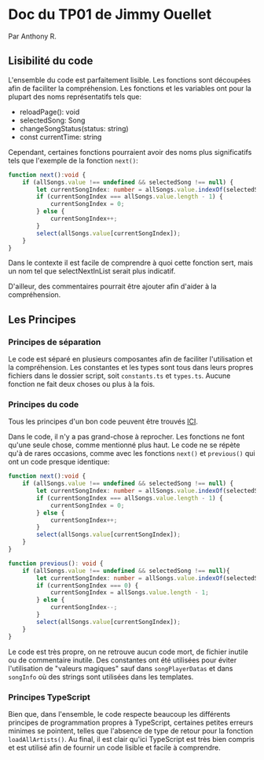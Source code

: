 # Doc du TP01 de Jimmy Ouellet

Par Anthony R.

## Lisibilité du code

L'ensemble du code est parfaitement lisible. Les fonctions sont découpées afin de faciliter la compréhension. Les fonctions et les variables ont pour la plupart des noms représentatifs tels que:

* reloadPage(): void
* selectedSong: Song
* changeSongStatus(status: string)
* const currentTime: string

Cependant, certaines fonctions pourraient avoir des noms plus significatifs tels que l'exemple de la fonction `next()`:

```typescript
function next():void {
    if (allSongs.value !== undefined && selectedSong !== null) {
        let currentSongIndex: number = allSongs.value.indexOf(selectedSong);
        if (currentSongIndex === allSongs.value.length - 1) {
            currentSongIndex = 0;
        } else {
            currentSongIndex++;
        }
        select(allSongs.value[currentSongIndex]);
    }
}
```

Dans le contexte il est facile de comprendre à quoi cette fonction sert, mais un nom tel que selectNextInList serait plus indicatif.

D'ailleur, des commentaires pourrait être ajouter afin d'aider à la compréhension.

## Les Principes

### Principes de séparation

Le code est séparé en plusieurs composantes afin de faciliter l'utilisation et la compréhension. Les constantes et les types sont tous dans leurs propres fichiers dans le dossier script, soit `constants.ts` et `types.ts`. Aucune fonction ne fait deux choses ou plus à la fois.

### Principes du code

Tous les principes d'un bon code peuvent être trouvés [ICI](https://appweb.progwmj.ca/documentations/bonnes-pratiques/revue-code#le-code).

Dans le code, il n'y a pas grand-chose à reprocher. Les fonctions ne font qu'une seule chose, comme mentionné plus haut. Le code ne se répète qu'à de rares occasions, comme avec les fonctions `next()` et `previous()` qui ont un code presque identique:

```typescript
function next():void {
    if (allSongs.value !== undefined && selectedSong !== null) {
        let currentSongIndex: number = allSongs.value.indexOf(selectedSong);
        if (currentSongIndex === allSongs.value.length - 1) {
            currentSongIndex = 0;
        } else {
            currentSongIndex++;
        }
        select(allSongs.value[currentSongIndex]);
    }
}

function previous(): void {
    if (allSongs.value !== undefined && selectedSong !== null){
        let currentSongIndex: number = allSongs.value.indexOf(selectedSong);
        if (currentSongIndex === 0) {
            currentSongIndex = allSongs.value.length - 1;
        } else {
            currentSongIndex--;
        }
        select(allSongs.value[currentSongIndex]);
    }
}
```

Le code est très propre, on ne retrouve aucun code mort, de fichier inutile ou de commentaire inutile. Des constantes ont été utilisées pour éviter l'utilisation de "valeurs magiques" sauf dans `songPlayerDatas` et dans `songInfo` où des strings sont utilisées dans les templates.

### Principes TypeScript

Bien que, dans l'ensemble, le code respecte beaucoup les différents principes de programmation propres à TypeScript, certaines petites erreurs minimes se pointent, telles que l'absence de type de retour pour la fonction `loadAllArtists()`. Au final, il est clair qu'ici TypeScript est très bien compris et est utilisé afin de fournir un code lisible et facile à comprendre.
